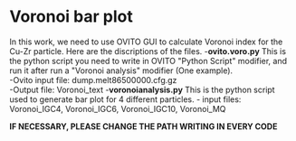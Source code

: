 # Voronoi bar plot
In this work, we need to use OVITO GUI to calculate Voronoi index for the Cu-Zr particle. Here are the discriptions of the files.
    -**ovito.voro.py** This is the python script you need to write in OVITO "Python Script" modifier, and run it after run a "Voronoi analysis" modifier (One example).  <br>
	     -Ovito input file: dump.melt86500000.cfg.gz<br>
		 -Output file: Voronoi_text
	-**voronoianalysis.py** This is the python script used to generate bar plot for 4 different particles.
	     - input files: Voronoi_IGC4, Voronoi_IGC6, Voronoi_IGC10, Voronoi_MQ<br>

**IF NECESSARY, PLEASE CHANGE THE PATH WRITING IN EVERY CODE**
